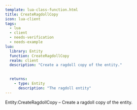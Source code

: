 ```yaml
---
template: lua-class-function.html
title: CreateRagdollCopy
icon: lua-client
tags:
  - lua
  - client
  - needs-verification
  - needs-example
lua:
  library: Entity
  function: CreateRagdollCopy
  realm: client
  description: "Create a ragdoll copy of the entity."
  
  
  returns:
    - type: Entity
      description: "The ragdoll entity"
---
```


<div class="lua__search__keywords">
Entity:CreateRagdollCopy &#x2013; Create a ragdoll copy of the entity.
</div>
